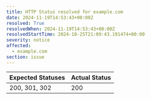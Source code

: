 ```yaml
---
title: HTTP Status resolved for example.com
date: 2024-11-19T14:53:43+00:00Z
resolved: True
resolvedWhen: 2024-11-19T14:53:43+00:00Z
resolvedStartTime: 2024-10-25T21:09:43.191474+00:00
severity: notice
affected:
  - example.com
section: issue
---
```


| Expected Statuses | Actual Status  |
|-------------------|----------------|
| 200, 301, 302 | 200 |
